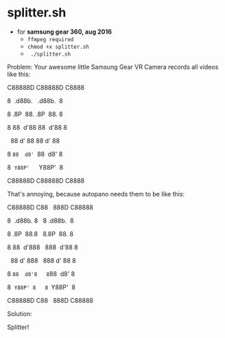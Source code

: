 # splitter.sh
- for **samsung gear 360, aug 2016**
  - ```ffmpeg required```
  - ```chmod +x splitter.sh```
  - ``` ./splitter.sh```

Problem: Your awesome little Samsung Gear VR Camera records all videos like this: 

C88888D C88888D C8888                                                      

8  .d88b.   .d88b.  8           

8 .8P  88. .8P  88. 8           

8 88  d'88 88  d'88 8           

  88 d' 88 88 d' 88             

8 `88  d8' `88  d8' 8           

8  `Y88P'   `Y88P'  8                                                   

C88888D C88888D C8888   

That's annoying, because autopano needs them to be like this: 

C88888D C88   888D C88888                                                      

8  .d88b. 8   8 .d88b.  8           

8 .8P  88.8   8.8P  88. 8           

8 88  d'888   888  d'88 8           

  88 d' 888   888 d' 88 8            

8 `88  d8'8   8`88  d8' 8           

8  `Y88P' 8   8 `Y88P'  8                                                   

C88888D C88   888D C88888       

Solution: 

Splitter! 


                           
